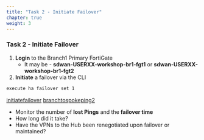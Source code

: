 ```yaml
---
title: "Task 2 - Initiate Failover"
chapter: true
weight: 3
---
```


### Task 2 - Initiate Failover

1. **Login** to the Branch1 Primary FortiGate
    * It may be - **sdwan-USERXX-workshop-br1-fgt1** or **sdwan-USERXX-workshop-br1-fgt2**
1. **Initiate** a failover via the CLI

  ```bash
  execute ha failover set 1
  ```

  [initiatefailover](https://raw.githubusercontent.com/FortinetSecDevOps/technical-recipe-azure-sdwan/main/images/initiatefailover-01.jpg)
  [branchtospokeping2](https://raw.githubusercontent.com/FortinetSecDevOps/technical-recipe-azure-sdwan/main/images/branchtospokeping-02.jpg)

* Monitor the number of **lost Pings** and the **failover time**
* How long did it take?
* Have the VPNs to the Hub been renegotiated upon failover or maintained?
